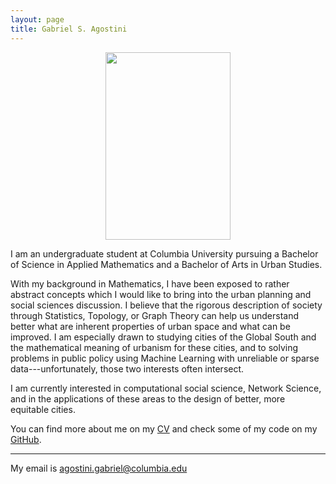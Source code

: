```yaml
---
layout: page
title: Gabriel S. Agostini
---
```

<p align="center">
  <img src="images/portrait.JPG" width="200" height="300">
</p>

I am an undergraduate student at Columbia University pursuing a Bachelor of Science in Applied Mathematics and a Bachelor of Arts in Urban Studies.

With my background in Mathematics, I have been exposed to rather abstract concepts which I would like to bring into the urban planning and social sciences discussion. I believe that the rigorous description of society through Statistics, Topology, or Graph Theory can help us understand better what are inherent properties of urban space and what can be improved. I am especially drawn to studying cities of the Global South and the mathematical meaning of urbanism for these cities, and to solving problems in public policy using Machine Learning with unreliable or sparse data---unfortunately, those two interests often intersect.

I am currently interested in computational social science, Network Science, and in the applications of these areas to the design of better, more equitable cities.

You can find more about me on my [CV](/files/Agostini_CV.pdf) and check some of my code on my [GitHub](https://github.com/gsagostini).

---

My email is <agostini.gabriel@columbia.edu>
